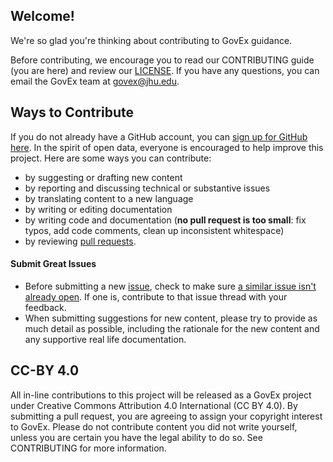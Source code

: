 ## Welcome!

We're so glad you're thinking about contributing to GovEx guidance. 

Before contributing, we encourage you to read our CONTRIBUTING guide (you are here) and review our [LICENSE](https://github.com/govex/open-data-portal-requirements/blob/license-contributing/LICENSE.md). If you have any questions, you can email the GovEx team at [govex@jhu.edu](mailto:govex@jhu.edu).

## Ways to Contribute

If you do not already have a GitHub account, you can [sign up for GitHub here](https://github.com/). In the spirit of open data, everyone is encouraged to help improve this project. Here are some ways you can contribute:
- by suggesting or drafting new content
- by reporting and discussing technical or substantive issues
- by translating content to a new language
- by writing or editing documentation
- by writing code and documentation (**no pull request is too small**: fix typos, add code comments, clean up inconsistent whitespace)
- by reviewing [pull requests](https://github.com/govex/open-data-portal-requirements/pulls).

#### Submit Great Issues
* Before submitting a new [issue](https://github.com/govex/open-data-portal-requirements/issues), check to make sure [a similar issue isn't already open](https://github.com/govex/open-data-portal-requirements/issues?q=is%3Aissue+is%3Aopen). If one is, contribute to that issue thread with your feedback.
* When submitting suggestions for new content, please try to provide as much detail as possible, including the rationale for the new content and any supportive real life documentation. 

## CC-BY 4.0

All in-line contributions to this project will be released as a GovEx project under Creative Commons Attribution 4.0 International (CC BY 4.0). By submitting a pull request, you are agreeing to assign your copyright interest to GovEx. Please do not contribute content you did not write yourself, unless you are certain you have the legal ability to do so. See CONTRIBUTING for more information.
